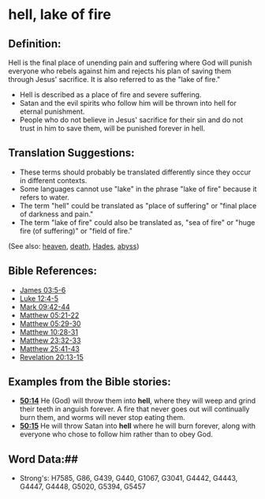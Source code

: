 # hell, lake of fire #

## Definition: ##

Hell is the final place of unending pain and suffering where God will punish everyone who rebels against him and rejects his plan of saving them through Jesus' sacrifice. It is also referred to as the "lake of fire."

 * Hell is described as a place of fire and severe suffering.
 * Satan and the evil spirits who follow him will be thrown into hell for eternal punishment.
 * People who do not believe in Jesus' sacrifice for their sin and do not trust in him to save them, will be punished forever in hell.
   

## Translation Suggestions: ##

* These terms should probably be translated differently since they occur in different contexts.
* Some languages cannot use "lake" in the phrase "lake of fire" because it refers to water.
* The term "hell" could be translated as "place of suffering" or "final place of darkness and pain."
* The term "lake of fire" could also be translated as, "sea of fire" or "huge fire (of suffering)" or "field of fire."

(See also: [heaven](../kt/heaven.md), [death](../kt/death.md), [Hades](../other/hades.md), [abyss](../other/abyss.md))

## Bible References: ##

* [James 03:5-6](rc://en/tn/help/jas/03/05)
* [Luke 12:4-5](rc://en/tn/help/luk/12/04)
* [Mark 09:42-44](rc://en/tn/help/mrk/09/42)
* [Matthew 05:21-22](rc://en/tn/help/mat/05/21)
* [Matthew 05:29-30](rc://en/tn/help/mat/05/29)
* [Matthew 10:28-31](rc://en/tn/help/mat/10/28)
* [Matthew 23:32-33](rc://en/tn/help/mat/23/32)
* [Matthew 25:41-43](rc://en/tn/help/mat/25/41)
* [Revelation 20:13-15](rc://en/tn/help/rev/20/13)

## Examples from the Bible stories: ##

 * __[50:14](rc://en/tn/help/obs/50/14)__ He (God) will throw them into __hell__, where they will weep and grind their teeth in anguish forever. A fire that never goes out will continually burn them, and worms will never stop eating them.
 * __[50:15](rc://en/tn/help/obs/50/15)__ He will throw Satan into __hell__ where he will burn forever, along with everyone who chose to follow him rather than to obey God.

## Word Data:##

* Strong's: H7585, G86, G439, G440, G1067, G3041, G4442, G4443, G4447, G4448, G5020, G5394, G5457

